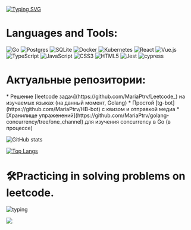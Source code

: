 <a href="https://git.io/typing-svg"><img src="https://readme-typing-svg.herokuapp.com?font=Fira+Code&size=30&duration=2000&pause=1000&color=8797F7&multiline=true&repeat=false&random=false&width=820&height=150&lines=Hi!+%F0%9F%99%82;I'm+a+software+engineer.+;I+have+experience+with+React%2C+Vue.js%2C+TS%2C+JS.;Now+I'm+learning+Golang." alt="Typing SVG" /></a>

<h1 align="left">Languages and Tools:</h1>

![Go](https://img.shields.io/badge/go-%2300ADD8.svg?style=for-the-badge&logo=go&logoColor=white)
![Postgres](https://img.shields.io/badge/postgres-%23316192.svg?style=for-the-badge&logo=postgresql&logoColor=white)
![SQLite](https://img.shields.io/badge/sqlite-%2307405e.svg?style=for-the-badge&logo=sqlite&logoColor=white)
![Docker](https://img.shields.io/badge/docker-%230db7ed.svg?style=for-the-badge&logo=docker&logoColor=white)
![Kubernetes](https://img.shields.io/badge/kubernetes-%23326ce5.svg?style=for-the-badge&logo=kubernetes&logoColor=white)
![React](https://img.shields.io/badge/react-%2320232a.svg?style=for-the-badge&logo=react&logoColor=%2361DAFB)
![Vue.js](https://img.shields.io/badge/vuejs-%2335495e.svg?style=for-the-badge&logo=vuedotjs&logoColor=%234FC08D)
![TypeScript](https://img.shields.io/badge/typescript-%23007ACC.svg?style=for-the-badge&logo=typescript&logoColor=white)
![JavaScript](https://img.shields.io/badge/javascript-%23323330.svg?style=for-the-badge&logo=javascript&logoColor=%23F7DF1E)
![CSS3](https://img.shields.io/badge/css3-%231572B6.svg?style=for-the-badge&logo=css3&logoColor=white)
![HTML5](https://img.shields.io/badge/html5-%23E34F26.svg?style=for-the-badge&logo=html5&logoColor=white)
![Jest](https://img.shields.io/badge/-jest-%23C21325?style=for-the-badge&logo=jest&logoColor=white)
![cypress](https://img.shields.io/badge/-cypress-%23E5E5E5?style=for-the-badge&logo=cypress&logoColor=058a5e)

<h1 align="left">Актуальные репозитории:</h1>
* Решение [leetcode задач](https://github.com/MariaPtrv/Leetcode_) на изучаемых языках (на данный момент, Golang)
* Простой [tg-bot](https://github.com/MariaPtrv/HB-bot) с квизом и отправкой медиа
* [Хранилище упраженений](https://github.com/MariaPtrv/golang-concurrency/tree/one_channel) для изучения concurrency в Go (в процессе)


![GitHub stats](https://github-readme-stats.vercel.app/api?username=MariaPtrv&show_icons=true&theme=tokyonight&hide_border=true&rank_icon=github)

[![Top Langs](https://github-readme-stats.vercel.app/api/top-langs/?username=MariaPtrv&layout=compact&theme=tokyonight&hide_border=true&show_icons=true&include_all_commits=true&count_private=true&show_owner=true)](https://github.com/MariaPtrv)

<h1>🛠Practicing in solving problems on leetcode.</h1>



![typing](https://github.com/MariaPtrv/MariaPtrv/assets/58878188/fe36e593-2af3-4bdb-8fdd-8fd5327a2c4e)


[![](https://visitcount.itsvg.in/api?id=gbsk-an&icon=0&color=12)](https://visitcount.itsvg.in)

